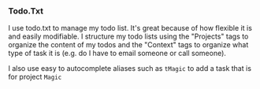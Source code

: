 ### Todo.Txt

I use todo.txt to manage my todo list. It's great because of how flexible it is and easily modifiable. I structure my todo lists using the "Projects" tags to organize the content of my todos and the "Context" tags to organize what type of task it is (e.g. do I have to email someone or call someone). 

I also use easy to autocomplete aliases such as `tMagic` to add a task that is for project `Magic`
